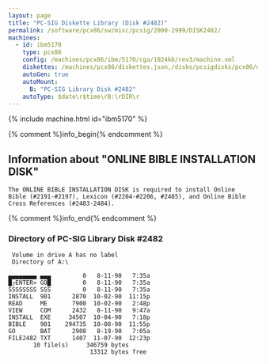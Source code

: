```yaml
---
layout: page
title: "PC-SIG Diskette Library (Disk #2482)"
permalink: /software/pcx86/sw/misc/pcsig/2000-2999/DISK2482/
machines:
  - id: ibm5170
    type: pcx86
    config: /machines/pcx86/ibm/5170/cga/1024kb/rev3/machine.xml
    diskettes: /machines/pcx86/diskettes.json,/disks/pcsigdisks/pcx86/diskettes.json
    autoGen: true
    autoMount:
      B: "PC-SIG Library Disk #2482"
    autoType: $date\r$time\rB:\rDIR\r
---
```


{% include machine.html id="ibm5170" %}

{% comment %}info_begin{% endcomment %}

## Information about "ONLINE BIBLE INSTALLATION DISK"

    The ONLINE BIBLE INSTALLATION DISK is required to install Online
    Bible (#2191-#2197), Lexicon (#2204-#2206, #2485), and Online Bible
    Cross References (#2483-2484).
{% comment %}info_end{% endcomment %}


### Directory of PC-SIG Library Disk #2482

     Volume in drive A has no label
     Directory of A:\

    ▄▄▄▄▄▄▄▄ ▄▄▄         0   8-11-90   7:35a
    █┌ENTER» GO█         0   8-11-90   7:35a
    SSSSSSSS SSS         0   8-11-90   7:35a
    INSTALL  901      2870  10-02-90  11:15p
    READ     ME       7900  10-02-90   2:48p
    VIEW     COM      2432   8-11-90   9:47a
    INSTALL  EXE     34507  10-04-90   7:18p
    BIBLE    901    294735  10-08-90  11:55p
    GO       BAT      2908   8-19-90   7:05a
    FILE2482 TXT      1407  11-07-90  12:23p
           10 file(s)     346759 bytes
                           13312 bytes free
